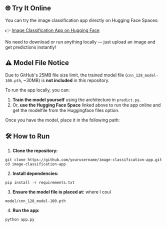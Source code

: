 ## 🌐 Try It Online

You can try the image classification app directly on Hugging Face Spaces:

👉 [Image Classification App on Hugging Face](https://huggingface.co/spaces/Kumararaja/Image-Classification-App)

No need to download or run anything locally — just upload an image and get predictions instantly!

## ⚠️ Model File Notice

Due to GitHub's 25MB file size limit, the trained model file (`cnn_128_model-100.pth`, ~30MB) is **not included** in this repository.

To run the app locally, you can:
1. **Train the model yourself** using the architecture in `predict.py`.
2. Or, **use the Hugging Face Space** linked above to run the app online and get the modelfile from the Huggingface files option.

Once you have the model, place it in the following path:

## 🛠️ How to Run

1. **Clone the repository:**

```
git clone https://github.com/yourusername/image-classification-app.git
cd image-classification-app
```
2. **Install dependencies:**   
```
pip install -r requirements.txt
```

3. **Ensure the model file is placed at:**
where I coul
```
model/cnn_128_model-100.pth
```

4. **Run the app:**
```
python app.py
```
